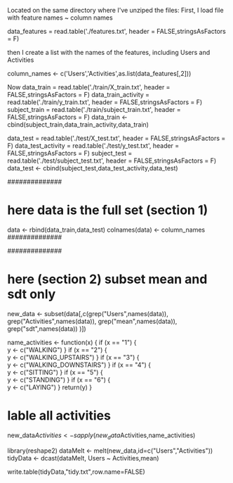 Located on the same directory where I've unziped the files:
First, I load file with feature names ~ column names

data_features = read.table('./features.txt', header = FALSE,stringsAsFactors = F)

then I create a list with the names of the features, including Users and Activities

column_names <- c('Users','Activities',as.list(data_features[,2]))

Now
data_train = read.table('./train/X_train.txt', header = FALSE,stringsAsFactors = F)
data_train_activity = read.table('./train/y_train.txt', header = FALSE,stringsAsFactors = F)
subject_train = read.table('./train/subject_train.txt', header = FALSE,stringsAsFactors = F)
data_train <- cbind(subject_train,data_train_activity,data_train)

data_test = read.table('./test/X_test.txt', header = FALSE,stringsAsFactors = F)
data_test_activity = read.table('./test/y_test.txt', header = FALSE,stringsAsFactors = F)
subject_test = read.table('./test/subject_test.txt', header = FALSE,stringsAsFactors = F)
data_test <- cbind(subject_test,data_test_activity,data_test)

##############
# here data is the full set (section 1)
data <- rbind(data_train,data_test)
colnames(data) <- column_names
##############


##############
# here (section 2) subset mean and sdt only
new_data <- subset(data[,c(grep("Users",names(data)),
                           grep("Activities",names(data)),
                           grep("mean",names(data)),
                           grep("sdt",names(data)) )])

name_activities <- function(x)
{
    if (x == "1")
    {    
        y <- c("WALKING")
    }
    if (x == "2")
    {    
        y <- c("WALKING_UPSTAIRS")
    }
    if (x == "3")
    {    
        y <- c("WALKING_DOWNSTAIRS")
    }
    if (x == "4")
    {    
        y <- c("SITTING")
    }
    if (x == "5")
    {    
        y <- c("STANDING")
    }
    if (x == "6")
    {    
        y <- c("LAYING")
    }
    return(y)
}


# lable all activities
new_data$Activities <- sapply(new_data$Activities,name_activities)


library(reshape2)
dataMelt <- melt(new_data,id=c("Users","Activities"))
tidyData <- dcast(dataMelt, Users ~ Activities,mean)

write.table(tidyData,"tidy.txt",row.name=FALSE)
